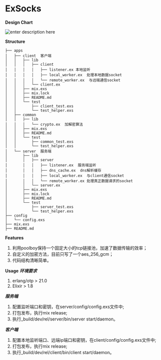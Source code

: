 # ExSocks

**Design Chart**

![enter description here](https://github.com/tt67wq/ex_socks/blob/master/socks.png?raw=true)

**Structure**
```
├── apps
│   ├── client  客户端
│   │   ├── lib
│   │   │   ├── client
│   │   │   │   ├── listener.ex 本地监听
│   │   │   │   ├── local_worker.ex  处理本地数据socket
│   │   │   │   └── remote_worker.ex  与远端通信socket
│   │   │   └── client.ex
│   │   ├── mix.exs
│   │   ├── mix.lock
│   │   ├── README.md
│   │   └── test
│   │       ├── client_test.exs
│   │       └── test_helper.exs
│   ├── common
│   │   ├── lib
│   │   │   └── crypto.ex  加解密算法
│   │   ├── mix.exs
│   │   ├── README.md
│   │   └── test
│   │       ├── common_test.exs
│   │       └── test_helper.exs
│   └── server  服务端
│       ├── lib
│       │   ├── server
│       │   │   ├── listener.ex  服务端监听
│       │   │   ├── dns_cache.ex  dns解析缓存
│       │   │   ├── local_worker.ex  与client通信socket
│       │   │   └── remote_worker.ex 处理真正数据请求的socket
│       │   └── server.ex
│       ├── mix.exs
│       ├── mix.lock
│       ├── README.md
│       └── test
│           ├── server_test.exs
│           └── test_helper.exs
├── config
│   └── config.exs
├── mix.exs
├── README.md

```

**Features**
1. 利用poolboy保持一个固定大小的tcp链接池，加速了数据传输的效率；
2. 自定义的加密方法，目前只写了一个aes_256_gcm；
3. 代码结构清晰简单。

**Usage**
***环境要求***
1. erlang/otp > 21.0
2. Elixir > 1.8

 ***服务端***
 1. 配置监听端口和密钥，在server/config/config.exs文件中;
 2. 打包发布，执行mix release;
 3. 执行_build/dev/rel/server/bin/server start/daemon。

***客户端***
1. 配置本地监听端口、远端ip端口和密钥，在client/config/config.exs文件中;
 2. 打包发布，执行mix release;
 3. 执行_build/dev/rel/client/bin/client start/daemon。